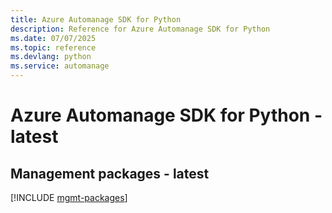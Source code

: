 ```yaml
---
title: Azure Automanage SDK for Python
description: Reference for Azure Automanage SDK for Python
ms.date: 07/07/2025
ms.topic: reference
ms.devlang: python
ms.service: automanage
---
```

# Azure Automanage SDK for Python - latest

## Management packages - latest
[!INCLUDE [mgmt-packages](automanage-mgmt-index.md)]